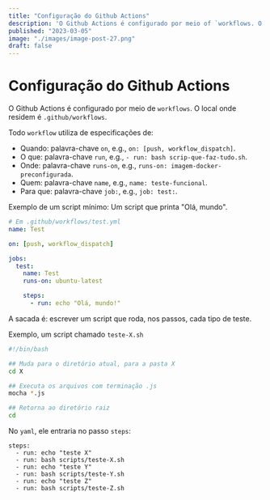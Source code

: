 ```yaml
---
title: "Configuração do Github Actions"
description: 'O Github Actions é configurado por meio of `workflows. O local onde residem é `.github/workflows`. Todo `workflow` utiliza de especificações de'
published: "2023-03-05"
image: "./images/image-post-27.png"
draft: false
---
```


# Configuração do Github Actions

O Github Actions é configurado por meio de `workflows`. O local onde residem é `.github/workflows`.

Todo `workflow` utiliza de especificações de:
- Quando: palavra-chave `on`, e.g., `on: [push, workflow_dispatch]`.
- O que: palavra-chave `run`, e.g., `- run: bash scrip-que-faz-tudo.sh`.
- Onde: palavra-chave `runs-on`, e.g., `runs-on: imagem-docker-preconfigurada`.
- Quem: palavra-chave `name`, e.g., `name: teste-funcional`.
- Para que: palavra-chave `job:`, e.g., `job: test:`.

Exemplo de um script mínimo: Um script que printa "Olá, mundo".
```yaml
# Em .github/workflows/test.yml
name: Test

on: [push, workflow_dispatch]

jobs:
  test:
    name: Test
    runs-on: ubuntu-latest

    steps:
      - run: echo "Olá, mundo!"
```

A sacada é: escrever um script que roda, nos passos, cada tipo de teste.

Exemplo, um script chamado `teste-X.sh`
```bash
#!/bin/bash

## Muda para o diretório atual, para a pasta X
cd X

## Executa os arquivos com terminação .js
mocha *.js

## Retorna ao diretório raiz
cd 
```

No `yaml`, ele entraria no passo `steps`:
```
steps:
  - run: echo "teste X"
  - run: bash scripts/teste-X.sh
  - run: echo "teste Y"
  - run: bash scripts/teste-Y.sh
  - run: echo "teste Z"
  - run: bash scripts/teste-Z.sh
```


